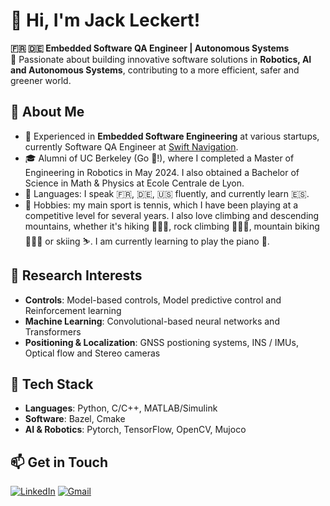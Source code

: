 # 👋 Hi, I'm **Jack Leckert**!

**🇫🇷 🇩🇪 Embedded Software QA Engineer | Autonomous Systems**  
🚀 Passionate about building innovative software solutions in **Robotics, AI and Autonomous Systems**, contributing to a more efficient, safer and greener world.

## 👀 **About Me**
- 💼 Experienced in **Embedded Software Engineering** at various startups, currently Software QA Engineer at [Swift Navigation](https://www.swiftnav.com/).
- 🎓 Alumni of UC Berkeley (Go 🐻!), where I completed a Master of Engineering in Robotics in May 2024. I also obtained a Bachelor of Science in Math & Physics at Ecole Centrale de Lyon.
- 💬 Languages: I speak 🇫🇷, 🇩🇪, 🇺🇸 fluently, and currently learn 🇪🇸.
- 🎾 Hobbies: my main sport is tennis, which I have been playing at a competitive level for several years. I also love climbing and descending mountains, whether it's hiking 🚶🏻‍♂️, rock climbing 🧗🏻‍♂️, mountain biking 🚵🏻‍♂️ or skiing ⛷️. I am currently learning to play the piano 🎵.
  
## 🔬 **Research Interests**
- **Controls**: Model-based controls, Model predictive control and Reinforcement learning
- **Machine Learning**: Convolutional-based neural networks and Transformers
- **Positioning & Localization**: GNSS postioning systems, INS / IMUs, Optical flow and Stereo cameras

## 🤖 **Tech Stack**
- **Languages**: Python, C/C++, MATLAB/Simulink
- **Software**: Bazel, Cmake
- **AI & Robotics**: Pytorch, TensorFlow, OpenCV, Mujoco


## 📫 **Get in Touch**

[![LinkedIn](https://img.shields.io/badge/LinkedIn-0077B5?logo=linkedin&logoColor=white)](https://linkedin.com/in/jack-leckert) [![Gmail](https://img.shields.io/badge/Email-D14836?logo=gmail&logoColor=white)](mailto:leckert.j@gmail.com)
